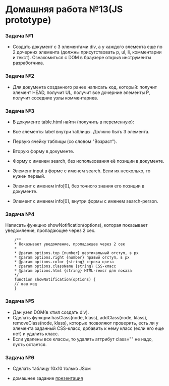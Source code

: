 #  Домашняя работа №13(JS prototype) 

### Задача №1
- Создать документ с 3 элементами div, а у каждого элемента еще по 2 дочерних элемента (должны присутствовать p, ul, li, комментарии и текст). Ознакомиться с DOM в браузере открыв инструменты разработчика.

### Задача №2
- Для документа созданного ранее написать код, который: получит элемент HEAD, получит UL, получит все дочерние элементы P, получит соседние узлы комментариев.

### Задача №3

- В документе table.html найти (получить в переменную):

- Все элементы label внутри таблицы. Должно быть 3 элемента.
- Первую ячейку таблицы (со словом "Возраст").
- Вторую форму в документе.
- Форму с именем search, без использования её позиции в документе.
- Элемент input в форме с именем search. Если их несколько, то нужен первый.
- Элемент с именем info[0], без точного знания его позиции в документе.
- Элемент с именем info[0], внутри формы с именем search-person.

### Задача №4

Напиcать функцию showNotification(options), которая показывает уведомление, пропадающее через 2 сек. 
```
	/**
	* Показывает уведомление, пропадающее через 2 сек
	*
	* @param options.top {number} вертикальный отступ, в px
	* @param options.right {number} правый отступ, в px
	* @param options.сolor {string} строка цвета
	* @param options.className {string} CSS-класс
	* @param options.html {string} HTML-текст для показа
	*/
	function showNotification(options) {
	// ваш код
	}
```


### Задача №5
- Дан узел DOM(в хтмл создать div). 
- Сделать функции hasClass(node, klass), addClass(node, klass), removeClass(node, klass), которые позволяют проверить, есть ли у элемента заданный CSS-класс, добавить к нему класс (если его еще нет) и удалить класс.
- Если удалены все классы, то удалять аттрибут class="" не надо, пусть остается.


### Задача №6
- Сделать таблицу 10х10 только JSом






- домашнее задание [презентация](https://deutsche-it-schule.com.ua/webroot/uploads/p/p18/#cover)




